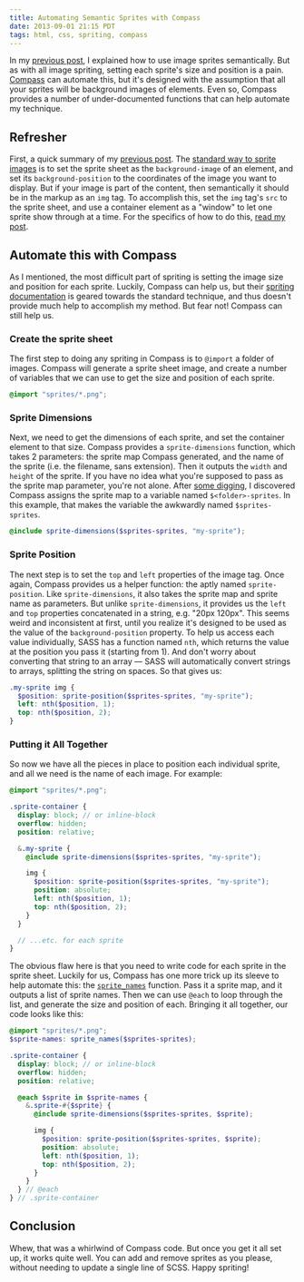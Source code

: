 ```yaml
---
title: Automating Semantic Sprites with Compass
date: 2013-09-01 21:15 PDT
tags: html, css, spriting, compass
---
```


In my [previous post](http://jlzych.com/2013/08/26/a-more-semantic-approach-to-spriting-images/), I explained how to use image sprites semantically. But as with all image spriting, setting each sprite's size and position is a pain. [Compass](http://compass-style.org) can automate this, but it's designed with the assumption that all your sprites will be background images of elements. Even so, Compass provides a number of under-documented functions that can help automate my technique.

## Refresher

First, a quick summary of my [previous post](http://jlzych.com/2013/08/26/a-more-semantic-approach-to-spriting-images/). The [standard way to sprite images](http://css-tricks.com/css-sprites/) is to set the sprite sheet as the `background-image` of an element, and set its `background-position` to the coordinates of the image you want to display. But if your image is part of the content, then semantically it should be in the markup as an `img` tag. To accomplish this, set the `img` tag's `src` to the sprite sheet, and use a container element as a "window" to let one sprite show through at a time. For the specifics of how to do this, [read my post](http://jlzych.com/2013/08/26/a-more-semantic-approach-to-spriting-images/).

## Automate this with Compass

As I mentioned, the most difficult part of spriting is setting the image size and position for each sprite. Luckily, Compass can help us, but their [spriting documentation](http://compass-style.org/help/tutorials/spriting/) is geared towards the standard technique, and thus doesn't provide much help to accomplish my method. But fear not! Compass can still help us.

### Create the sprite sheet

The first step to doing any spriting in Compass is to `@import` a folder of images. Compass will generate a sprite sheet image, and create a number of variables that we can use to get the size and position of each sprite.

```scss
@import "sprites/*.png";
```

### Sprite Dimensions

Next, we need to get the dimensions of each sprite, and set the container element to that size. Compass provides a `sprite-dimensions` function, which takes 2 parameters: the sprite map Compass generated, and the name of the sprite (i.e. the filename, sans extension). Then it outputs the `width` and `height` of the sprite. If you have no idea what you're supposed to pass as the sprite map parameter, you're not alone. After [some digging](https://github.com/chriseppstein/compass/blob/stable/lib/compass/sprite_importer/content.erb#L16), I discovered Compass assigns the sprite map to a variable named `$<folder>-sprites`. In this example, that makes the variable the awkwardly named `$sprites-sprites`.

```scss
@include sprite-dimensions($sprites-sprites, "my-sprite");
```

### Sprite Position

The next step is to set the `top` and `left` properties of the image tag. Once again, Compass provides us a helper function: the aptly named `sprite-position`. Like `sprite-dimensions`, it also takes the sprite map and sprite name as parameters. But unlike `sprite-dimensions`, it provides us the `left` and `top` properties concatenated in a string, e.g. "20px 120px". This seems weird and inconsistent at first, until you realize it's designed to be used as the value of the `background-position` property. To help us access each value individually, SASS has a function named `nth`, which returns the value at the position you pass it (starting from 1). And don't worry about converting that string to an array &mdash; SASS will automatically convert strings to arrays, splitting the string on spaces. So that gives us:

```scss
.my-sprite img {
  $position: sprite-position($sprites-sprites, "my-sprite");
  left: nth($position, 1);
  top: nth($position, 2);
}
```

### Putting it All Together

So now we have all the pieces in place to position each individual sprite, and all we need is the name of each image. For example:

```scss
@import "sprites/*.png";

.sprite-container {
  display: block; // or inline-block
  overflow: hidden;
  position: relative;

  &.my-sprite {
    @include sprite-dimensions($sprites-sprites, "my-sprite");

    img {
      $position: sprite-position($sprites-sprites, "my-sprite");
      position: absolute;
      left: nth($position, 1);
      top: nth($position, 2);
    }
  }

  // ...etc. for each sprite
}
```

The obvious flaw here is that you need to write code for each sprite in the sprite sheet. Luckily for us, Compass has one more trick up its sleeve to help automate this: the [`sprite_names`](https://github.com/chriseppstein/compass/blob/stable/lib/compass/sass_extensions/functions/sprites.rb#L14) function. Pass it a sprite map, and it outputs a list of sprite names. Then we can use `@each` to loop through the list, and generate the size and position of each. Bringing it all together, our code looks like this:

```scss
@import "sprites/*.png";
$sprite-names: sprite_names($sprites-sprites);

.sprite-container {
  display: block; // or inline-block
  overflow: hidden;
  position: relative;

  @each $sprite in $sprite-names {
    &.sprite-#{$sprite} {
      @include sprite-dimensions($sprites-sprites, $sprite);

      img {
        $position: sprite-position($sprites-sprites, $sprite);
        position: absolute;
        left: nth($position, 1);
        top: nth($position, 2);
      }
    }
  } // @each
} // .sprite-container
```

## Conclusion

Whew, that was a whirlwind of Compass code. But once you get it all set up, it works quite well. You can add and remove sprites as you please, without needing to update a single line of SCSS. Happy spriting!
